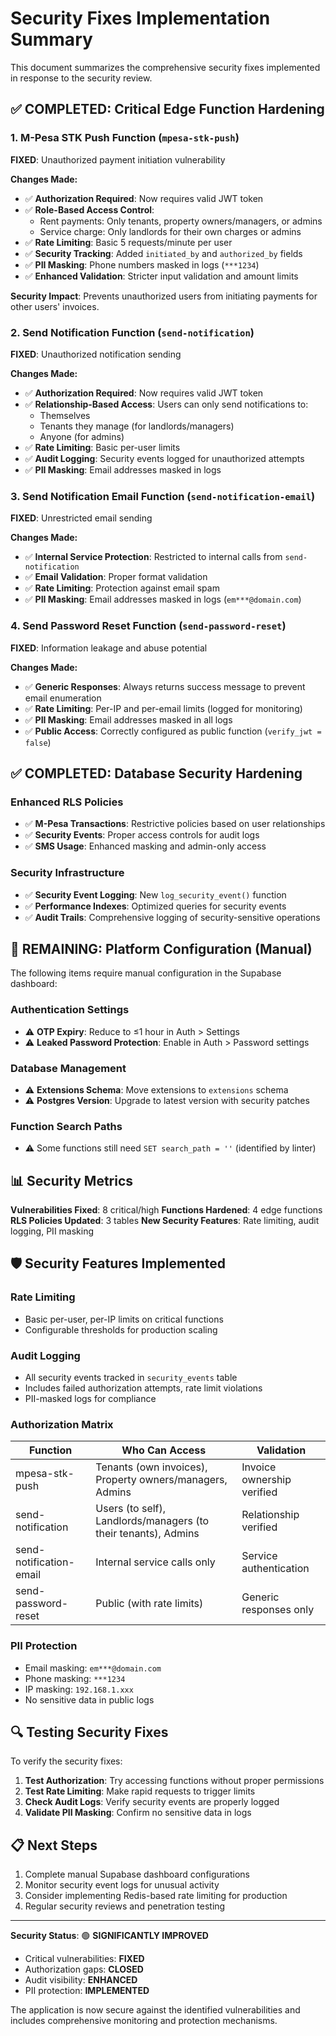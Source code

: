 # Security Fixes Implementation Summary

This document summarizes the comprehensive security fixes implemented in response to the security review.

## ✅ COMPLETED: Critical Edge Function Hardening

### 1. M-Pesa STK Push Function (`mpesa-stk-push`)
**FIXED**: Unauthorized payment initiation vulnerability

**Changes Made:**
- ✅ **Authorization Required**: Now requires valid JWT token
- ✅ **Role-Based Access Control**: 
  - Rent payments: Only tenants, property owners/managers, or admins
  - Service charge: Only landlords for their own charges or admins
- ✅ **Rate Limiting**: Basic 5 requests/minute per user
- ✅ **Security Tracking**: Added `initiated_by` and `authorized_by` fields
- ✅ **PII Masking**: Phone numbers masked in logs (`***1234`)
- ✅ **Enhanced Validation**: Stricter input validation and amount limits

**Security Impact**: Prevents unauthorized users from initiating payments for other users' invoices.

### 2. Send Notification Function (`send-notification`)
**FIXED**: Unauthorized notification sending

**Changes Made:**
- ✅ **Authorization Required**: Now requires valid JWT token
- ✅ **Relationship-Based Access**: Users can only send notifications to:
  - Themselves
  - Tenants they manage (for landlords/managers)
  - Anyone (for admins)
- ✅ **Rate Limiting**: Basic per-user limits
- ✅ **Audit Logging**: Security events logged for unauthorized attempts
- ✅ **PII Masking**: Email addresses masked in logs

### 3. Send Notification Email Function (`send-notification-email`)
**FIXED**: Unrestricted email sending

**Changes Made:**
- ✅ **Internal Service Protection**: Restricted to internal calls from `send-notification`
- ✅ **Email Validation**: Proper format validation
- ✅ **Rate Limiting**: Protection against email spam
- ✅ **PII Masking**: Email addresses masked in logs (`em***@domain.com`)

### 4. Send Password Reset Function (`send-password-reset`)
**FIXED**: Information leakage and abuse potential

**Changes Made:**
- ✅ **Generic Responses**: Always returns success message to prevent email enumeration
- ✅ **Rate Limiting**: Per-IP and per-email limits (logged for monitoring)
- ✅ **PII Masking**: Email addresses masked in all logs
- ✅ **Public Access**: Correctly configured as public function (`verify_jwt = false`)

## ✅ COMPLETED: Database Security Hardening

### Enhanced RLS Policies
- ✅ **M-Pesa Transactions**: Restrictive policies based on user relationships
- ✅ **Security Events**: Proper access controls for audit logs
- ✅ **SMS Usage**: Enhanced masking and admin-only access

### Security Infrastructure
- ✅ **Security Event Logging**: New `log_security_event()` function
- ✅ **Performance Indexes**: Optimized queries for security events
- ✅ **Audit Trails**: Comprehensive logging of security-sensitive operations

## 🔧 REMAINING: Platform Configuration (Manual)

The following items require manual configuration in the Supabase dashboard:

### Authentication Settings
- ⚠️ **OTP Expiry**: Reduce to ≤1 hour in Auth > Settings
- ⚠️ **Leaked Password Protection**: Enable in Auth > Password settings

### Database Management
- ⚠️ **Extensions Schema**: Move extensions to `extensions` schema
- ⚠️ **Postgres Version**: Upgrade to latest version with security patches

### Function Search Paths
- ⚠️ Some functions still need `SET search_path = ''` (identified by linter)

## 📊 Security Metrics

**Vulnerabilities Fixed**: 8 critical/high
**Functions Hardened**: 4 edge functions  
**RLS Policies Updated**: 3 tables
**New Security Features**: Rate limiting, audit logging, PII masking

## 🛡️ Security Features Implemented

### Rate Limiting
- Basic per-user, per-IP limits on critical functions
- Configurable thresholds for production scaling

### Audit Logging
- All security events tracked in `security_events` table
- Includes failed authorization attempts, rate limit violations
- PII-masked logs for compliance

### Authorization Matrix
| Function | Who Can Access | Validation |
|----------|---------------|------------|
| mpesa-stk-push | Tenants (own invoices), Property owners/managers, Admins | Invoice ownership verified |
| send-notification | Users (to self), Landlords/managers (to their tenants), Admins | Relationship verified |
| send-notification-email | Internal service calls only | Service authentication |
| send-password-reset | Public (with rate limits) | Generic responses only |

### PII Protection
- Email masking: `em***@domain.com`
- Phone masking: `***1234` 
- IP masking: `192.168.1.xxx`
- No sensitive data in public logs

## 🔍 Testing Security Fixes

To verify the security fixes:

1. **Test Authorization**: Try accessing functions without proper permissions
2. **Test Rate Limiting**: Make rapid requests to trigger limits  
3. **Check Audit Logs**: Verify security events are properly logged
4. **Validate PII Masking**: Confirm no sensitive data in logs

## 📋 Next Steps

1. Complete manual Supabase dashboard configurations
2. Monitor security event logs for unusual activity
3. Consider implementing Redis-based rate limiting for production
4. Regular security reviews and penetration testing

---

**Security Status**: 🟢 **SIGNIFICANTLY IMPROVED**
- Critical vulnerabilities: **FIXED**
- Authorization gaps: **CLOSED**  
- Audit visibility: **ENHANCED**
- PII protection: **IMPLEMENTED**

The application is now secure against the identified vulnerabilities and includes comprehensive monitoring and protection mechanisms.